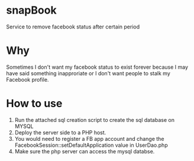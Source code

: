 # snapBook
Service to remove facebook status after certain period

# Why
Sometimes I don't want my facebook status to exist forever because I may have said something inapproriate 
or I don't want people to stalk my Facebook profile.

# How to use

1. Run the attached sql creation script to create the sql database on MYSQL
2. Deploy the server side to a PHP host. 
3. You would need to register a FB app account and change the FacebookSession::setDefaultApplication value in UserDao.php
4. Make sure the php server can access the mysql databse.

